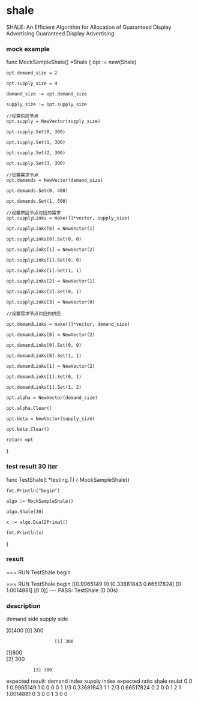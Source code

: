 # shale
SHALE: An Efficient Algorithm for Allocation of Guaranteed Display Advertising Guaranteed Display Advertising

### mock example
func MockSampleShale() *Shale {
	opt := new(Shale)

	opt.demand_size = 2

	opt.supply_size = 4

	demand_size := opt.demand_size

	supply_size := opt.supply_size

	//设置供应节点
	opt.supply = NewVector(supply_size)

	opt.supply.Set(0, 300)

	opt.supply.Set(1, 300)

	opt.supply.Set(2, 300)

	opt.supply.Set(3, 300)

	//设置需求节点
	opt.demands = NewVector(demand_size)

	opt.demands.Set(0, 400)

	opt.demands.Set(1, 500)

	//设置供应节点对应的需求
	opt.supplyLinks = make([]*vector, supply_size)

	opt.supplyLinks[0] = NewVector(1)

	opt.supplyLinks[0].Set(0, 0)

	opt.supplyLinks[1] = NewVector(2)

	opt.supplyLinks[1].Set(0, 0)

	opt.supplyLinks[1].Set(1, 1)

	opt.supplyLinks[2] = NewVector(1)

	opt.supplyLinks[2].Set(0, 1)

	opt.supplyLinks[3] = NewVector(0)

	//设置需求节点对应的供应

	opt.demandLinks = make([]*vector, demand_size)

	opt.demandLinks[0] = NewVector(2)

	opt.demandLinks[0].Set(0, 0)

	opt.demandLinks[0].Set(1, 1)

	opt.demandLinks[1] = NewVector(2)

	opt.demandLinks[1].Set(0, 1)

	opt.demandLinks[1].Set(1, 2)

	opt.alpha = NewVector(demand_size)

	opt.alpha.Clear()

	opt.beta = NewVector(supply_size)

	opt.beta.Clear()

	return opt

}

### test result 30 iter

func TestShale(t *testing.T) {
	MockSampleShale()

	fmt.Println("begin")

	algo := MockSampleShale()

	algo.Shale(30)

	x := algo.Dual2Primal()

	fmt.Println(x)
}


### result

=== RUN   TestShale
begin

=== RUN   TestShale
begin
[[0.9965149 0] [0.33681843 0.66517824] [0 1.0014881] [0 0]]
--- PASS: TestShale (0.00s)

### description

demand side          supply side

[0]400                [0] 300

                      [1] 300 
[1]600                 
                      [2] 300
		      
		      [3] 300
		  
expected result:
demand index    supply index          expected ratio    shale reulst
0                    0                  1                0.9965149
1                    0                  0                0
0                    1                  1/3              0.33681843
1                    1                  2/3              0.66517824
0                    2                  0                0
1                    2                  1                1.0014881
0                    3                  0                0
1                    3                  0                0

